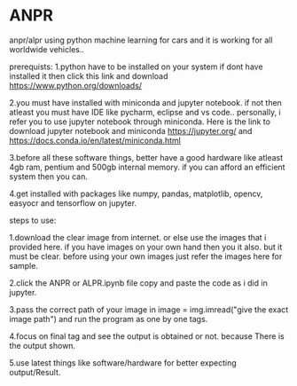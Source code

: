 # ANPR
anpr/alpr using python machine learning for cars and it is working for all worldwide vehicles..

prerequists:
 1.python have to be installed on your system if dont have installed it then click this link and download https://www.python.org/downloads/ 
 
 2.you must have installed with miniconda and jupyter notebook. if not then atleast you must have IDE like pycharm, eclipse and vs code..
 personally, i refer you to use jupyter notebook through miniconda. Here is the link to download jupyter notebook and miniconda https://jupyter.org/ and https://docs.conda.io/en/latest/miniconda.html 
 
 3.before all these software things, better have a good hardware like atleast 4gb ram, pentium and 500gb internal memory. if you can afford an efficient system then you can.
 
 4.get installed with packages like numpy, pandas, matplotlib, opencv, easyocr and tensorflow on jupyter.

steps to use:

1.download the clear image from internet. or else use the images that i provided here. if you have images on your own hand then you it also. but it must be clear.
before using your own images just refer the images here for sample.

2.click the ANPR or ALPR.ipynb file copy and paste the code as i did in jupyter. 

3.pass the correct path of your image in image = img.imread("give the exact image path")
and run the program as one by one tags.

4.focus on final tag and see the output is obtained or not. because There is the output shown.

5.use latest things like software/hardware for better expecting output/Result.
